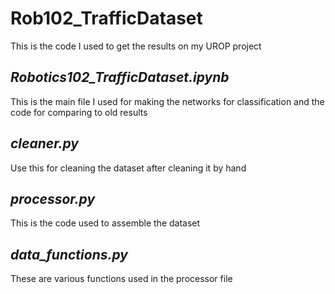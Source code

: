 # Rob102_TrafficDataset  
This is the code I used to get the results on my UROP project

## ***Robotics102_TrafficDataset.ipynb***  
This is the main file I used for making the networks for classification and the code for comparing to old results  

## ***cleaner.py***  
Use this for cleaning the dataset after cleaning it by hand  

## ***processor.py***  
This is the code used to assemble the dataset  

## ***data_functions.py***  
These are various functions used in the processor file  
